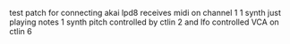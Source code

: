 test patch for connecting akai lpd8
receives midi on channel 1
1 synth just playing notes
1 synth pitch controlled by ctlin 2 and lfo controlled VCA on ctlin 6